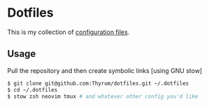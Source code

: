 Dotfiles
========
This is my collection of [configuration files](http://dotfiles.github.io/).

Usage
-----
Pull the repository and then create symbolic links [using GNU stow]
```bash
$ git clone git@github.com:Thyrum/dotfiles.git ~/.dotfiles
$ cd ~/.dotfiles
$ stow zsh neovim tmux # and whatever other config you'd like
```

